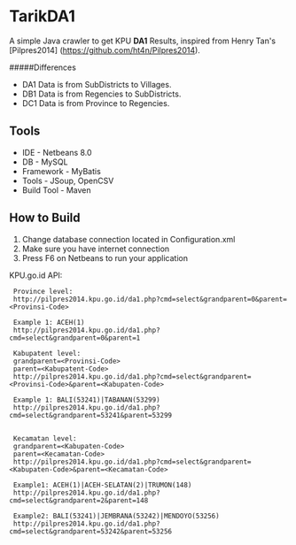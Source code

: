 TarikDA1
===========
A simple Java crawler to get KPU **DA1** Results, inspired from Henry Tan's [Pilpres2014] (https://github.com/ht4n/Pilpres2014). 

#####Differences
- DA1 Data is from SubDistricts to Villages.
- DB1 Data is from Regencies to SubDistricts.
- DC1 Data is from Province to Regencies. 

Tools
-------------------
* IDE - Netbeans 8.0
* DB - MySQL
* Framework - MyBatis
* Tools - JSoup, OpenCSV
* Build Tool - Maven

How to Build
-------------------
1. Change database connection located in Configuration.xml      
2. Make sure you have internet connection
3. Press F6 on Netbeans to run your application


KPU.go.id API:
     
     Province level:
     http://pilpres2014.kpu.go.id/da1.php?cmd=select&grandparent=0&parent=<Provinsi-Code>
     
     Example 1: ACEH(1)
     http://pilpres2014.kpu.go.id/da1.php?cmd=select&grandparent=0&parent=1
     
     Kabupatent level:
     grandparent=<Provinsi-Code>
     parent=<Kabupatent-Code>
     http://pilpres2014.kpu.go.id/da1.php?cmd=select&grandparent=<Provinsi-Code>&parent=<Kabupaten-Code>
     
     Example 1: BALI(53241)|TABANAN(53299)
     http://pilpres2014.kpu.go.id/da1.php?cmd=select&grandparent=53241&parent=53299
     
     
     Kecamatan level:
     grandparent=<Kabupaten-Code>
     parent=<Kecamatan-Code>
     http://pilpres2014.kpu.go.id/da1.php?cmd=select&grandparent=<Kabupaten-Code>&parent=<Kecamatan-Code>
     
     Example1: ACEH(1)|ACEH-SELATAN(2)|TRUMON(148)
     http://pilpres2014.kpu.go.id/da1.php?cmd=select&grandparent=2&parent=148
     
     Example2: BALI(53241)|JEMBRANA(53242)|MENDOYO(53256)
     http://pilpres2014.kpu.go.id/da1.php?cmd=select&grandparent=53242&parent=53256